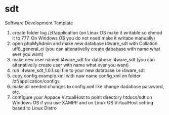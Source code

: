 # sdt
Software Development Template

1. create folder log /zf/application (on Linux OS make it writable so chmod it to 777. On Windows OS you do not need make it writabe manually)
1. open phpMyAdmin and make new database i4ware_sdt with Collation utf8_general_ci (you can altenativelly create dababase with name what ever you want)
1. make new user named i4ware_sdt for databese i4ware_sdt (you can altenativelly create user with name what ever you want)
1. run i4ware_sdt_1.0.1.sql file to your new database i.e i4ware_sdt
1. copy config.example.xml with naw name config.xml on folder /zf/application/configs
1. make all needed changes to config.xml like change dadabase password, etc.
1. configure your Appace VirtualHost to point directory htdocs/sdt on Windows OS if you use XAMPP and on Linux OS VirtualHost setting based to Linux Distro